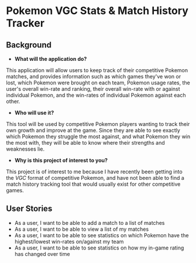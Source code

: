 # Pokemon VGC Stats & Match History Tracker

## Background

- **What will the application do?**

This application will allow users to keep track of their competitive Pokemon matches,
and provides information such as which games they've won or lost, which Pokemon were
brought on each team, Pokemon usage rates, the user's overall win-rate and ranking, 
their overall win-rate with or against individual Pokemon, and the win-rates of 
individual Pokemon against each other. 

- **Who will use it?**

This tool will be used by competitive Pokemon players wanting to track their own growth 
and improve at the game. Since they are able to see exactly which Pokemon they struggle 
the most against, and what Pokemon they win the most with, they will be able to know 
where their strengths and weaknesses lie. 

- **Why is this project of interest to you?**

This project is of interest to me because I have recently been getting into the *VGC*
format of competitive Pokemon, and have not been able to find a match history tracking 
tool that would usually exist for other competitive games. 

## User Stories

- As a user, I want to be able to add a match to a list of matches
- As a user, I want to be able to view a list of my matches
- As a user, I want to be able to see statistics on which Pokemon have
the highest/lowest win-rates on/against my team
- As a user, I want to be able to see statistics on how my in-game 
rating has changed over time